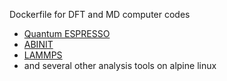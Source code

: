 Dockerfile for DFT and MD computer codes
- [Quantum ESPRESSO](https://www.quantum-espresso.org/)
- [ABINIT](https://www.abinit.org/)
- [LAMMPS](https://www.lammps.org/#gsc.tab=0) 
- and several other analysis tools
on alpine linux
